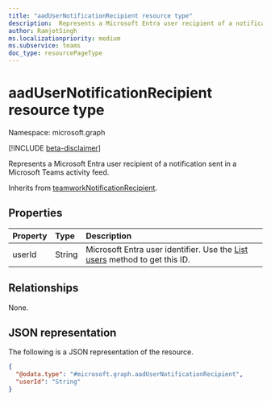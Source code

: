 ```yaml
---
title: "aadUserNotificationRecipient resource type"
description:  Represents a Microsoft Entra user recipient of a notification sent in a Microsoft Teams activity feed.
author: RamjotSingh
ms.localizationpriority: medium
ms.subservice: teams
doc_type: resourcePageType
---
```


# aadUserNotificationRecipient resource type

Namespace: microsoft.graph

[!INCLUDE [beta-disclaimer](../../includes/beta-disclaimer.md)]

Represents a Microsoft Entra user recipient of a notification sent in a Microsoft Teams activity feed.

Inherits from [teamworkNotificationRecipient](teamworknotificationrecipient.md).

## Properties
|Property|Type|Description|
|:---|:---|:---|
|userId|String|Microsoft Entra user identifier. Use the [List users](../api/user-list.md) method to get this ID.|

## Relationships
None.

## JSON representation
The following is a JSON representation of the resource.
<!-- {
  "blockType": "resource",
  "@odata.type": "microsoft.graph.aadUserNotificationRecipient"
}
-->
``` json
{
  "@odata.type": "#microsoft.graph.aadUserNotificationRecipient",
  "userId": "String"
}
```
